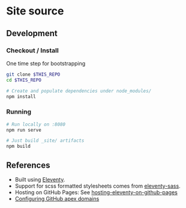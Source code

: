 # Site source

## Development

### Checkout / Install

One time step for bootstrapping

```sh
git clone $THIS_REPO
cd $THIS_REPO

# Create and populate dependencies under node_modules/
npm install
```

### Running

```sh
# Run locally on :8080
npm run serve

# Just build _site/ artifacts
npm build
```

## References

*   Built using [Eleventy].
*   Support for scss formatted stylesheets comes from [eleventy-sass].
*   Hosting on GitHub Pages: See [hosting-eleventy-on-github-pages]
*   [Configuring GitHub apex domains]

[Eleventy]: https://www.11ty.dev/
[eleventy-sass]: https://github.com/kentaroi/eleventy-sass
[hosting-eleventy-on-github-pages]: https://quinndombrowski.com/blog/2022/05/07/hosting-eleventy-on-github-pages/
[Configuring GitHub apex domains]: https://docs.github.com/en/pages/configuring-a-custom-domain-for-your-github-pages-site/managing-a-custom-domain-for-your-github-pages-site#configuring-an-apex-domain
